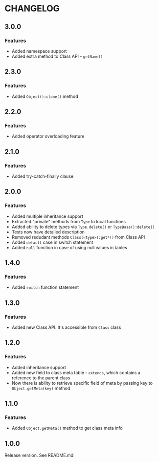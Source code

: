 # CHANGELOG
## 3.0.0
### Features
- Added namespace support
- Added extra method to Class API - `getName()`
## 2.3.0
### Features
- Added `Object():clone()` method
## 2.2.0
### Features
- Added operator overloading feature
## 2.1.0
### Features
- Added try-catch-finally clause
## 2.0.0
### Features
- Added multiple inheritance support
- Extracted "private" methods from `Type` to local functions
- Added ability to delete types via `Type.delete()` or `TypeBase():delete()`
- Tests now have detailed description
- Removed redudant methods `Class(<type>):get*()` from Class API
- Added `default` case in switch statement
- Added `null` function in case of using null values in tables
## 1.4.0
### Features
- Added `switch` function statement
## 1.3.0
### Features
- Added new Class API. It's accessible from `Class` class
## 1.2.0
### Features
- Added inheritance support
- Added new field to class meta table - `extends`, which contains a reference to the parent class
- Now there is ability to retrieve specific field of meta by passing key to `Object.getMeta(key)` method
## 1.1.0
### Features
- Added `Object.getMeta()` method to get class meta info
## 1.0.0
Release version. See README.md

